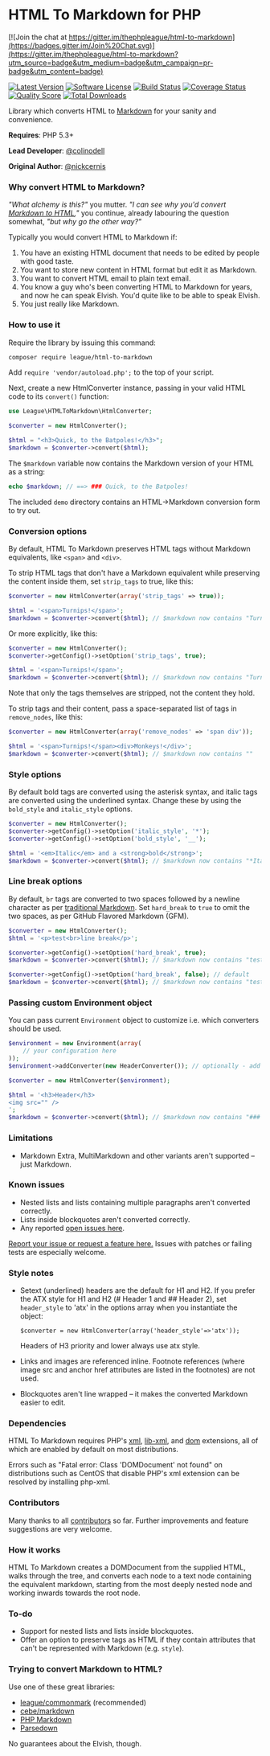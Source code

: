 HTML To Markdown for PHP
========================

[![Join the chat at https://gitter.im/thephpleague/html-to-markdown](https://badges.gitter.im/Join%20Chat.svg)](https://gitter.im/thephpleague/html-to-markdown?utm_source=badge&utm_medium=badge&utm_campaign=pr-badge&utm_content=badge)

[![Latest Version](https://img.shields.io/packagist/v/league/html-to-markdown.svg?style=flat-square)](https://packagist.org/packages/league/html-to-markdown)
[![Software License](http://img.shields.io/badge/license-MIT-brightgreen.svg?style=flat-square)](LICENSE)
[![Build Status](https://img.shields.io/travis/thephpleague/html-to-markdown/master.svg?style=flat-square)](https://travis-ci.org/thephpleague/html-to-markdown)
[![Coverage Status](https://img.shields.io/scrutinizer/coverage/g/thephpleague/html-to-markdown.svg?style=flat-square)](https://scrutinizer-ci.com/g/thephpleague/html-to-markdown/code-structure)
[![Quality Score](https://img.shields.io/scrutinizer/g/thephpleague/html-to-markdown.svg?style=flat-square)](https://scrutinizer-ci.com/g/thephpleague/html-to-markdown)
[![Total Downloads](https://img.shields.io/packagist/dt/league/html-to-markdown.svg?style=flat-square)](https://packagist.org/packages/league/html-to-markdown)

Library which converts HTML to [Markdown](http://daringfireball.net/projects/markdown/) for your sanity and convenience.


**Requires**: PHP 5.3+

**Lead Developer**: [@colinodell](http://twitter.com/colinodell)

**Original Author**: [@nickcernis](http://twitter.com/nickcernis)


### Why convert HTML to Markdown?

*"What alchemy is this?"* you mutter. *"I can see why you'd convert [Markdown to HTML](https://github.com/thephpleague/commonmark),"* you continue, already labouring the question somewhat, *"but why go the other way?"*

Typically you would convert HTML to Markdown if:

1. You have an existing HTML document that needs to be edited by people with good taste.
2. You want to store new content in HTML format but edit it as Markdown.
3. You want to convert HTML email to plain text email. 
4. You know a guy who's been converting HTML to Markdown for years, and now he can speak Elvish. You'd quite like to be able to speak Elvish.
5. You just really like Markdown.

### How to use it

Require the library by issuing this command:

```bash
composer require league/html-to-markdown
```

Add `require 'vendor/autoload.php';` to the top of your script.

Next, create a new HtmlConverter instance, passing in your valid HTML code to its `convert()` function:

```php
use League\HTMLToMarkdown\HtmlConverter;

$converter = new HtmlConverter();

$html = "<h3>Quick, to the Batpoles!</h3>";
$markdown = $converter->convert($html);
```

The `$markdown` variable now contains the Markdown version of your HTML as a string:

```php
echo $markdown; // ==> ### Quick, to the Batpoles!
```

The included `demo` directory contains an HTML->Markdown conversion form to try out.

### Conversion options

By default, HTML To Markdown preserves HTML tags without Markdown equivalents, like `<span>` and `<div>`.

To strip HTML tags that don't have a Markdown equivalent while preserving the content inside them, set `strip_tags` to true, like this:

```php
$converter = new HtmlConverter(array('strip_tags' => true));

$html = '<span>Turnips!</span>';
$markdown = $converter->convert($html); // $markdown now contains "Turnips!"
```

Or more explicitly, like this:

```php
$converter = new HtmlConverter();
$converter->getConfig()->setOption('strip_tags', true);

$html = '<span>Turnips!</span>';
$markdown = $converter->convert($html); // $markdown now contains "Turnips!"
```

Note that only the tags themselves are stripped, not the content they hold.

To strip tags and their content, pass a space-separated list of tags in `remove_nodes`, like this:

```php
$converter = new HtmlConverter(array('remove_nodes' => 'span div'));

$html = '<span>Turnips!</span><div>Monkeys!</div>';
$markdown = $converter->convert($html); // $markdown now contains ""
```

### Style options

By default bold tags are converted using the asterisk syntax, and italic tags are converted using the underlined syntax. Change these by using the `bold_style` and `italic_style` options.

```php
$converter = new HtmlConverter();
$converter->getConfig()->setOption('italic_style', '*');
$converter->getConfig()->setOption('bold_style', '__');

$html = '<em>Italic</em> and a <strong>bold</strong>';
$markdown = $converter->convert($html); // $markdown now contains "*Italic* and a __bold__"
```

### Line break options

By default, `br` tags are converted to two spaces followed by a newline character as per [traditional Markdown](https://daringfireball.net/projects/markdown/syntax#p). Set `hard_break` to `true` to omit the two spaces, as per GitHub Flavored Markdown (GFM).

```php
$converter = new HtmlConverter();
$html = '<p>test<br>line break</p>';

$converter->getConfig()->setOption('hard_break', true);
$markdown = $converter->convert($html); // $markdown now contains "test\nline break"

$converter->getConfig()->setOption('hard_break', false); // default
$markdown = $converter->convert($html); // $markdown now contains "test  \nline break"
```

### Passing custom Environment object

You can pass current `Environment` object to customize i.e. which converters should be used.

```php
$environment = new Environment(array(
    // your configuration here
));
$environment->addConverter(new HeaderConverter()); // optionally - add converter manually

$converter = new HtmlConverter($environment);

$html = '<h3>Header</h3>
<img src="" />
';
$markdown = $converter->convert($html); // $markdown now contains "### Header" and "<img src="" />"
```

### Limitations

- Markdown Extra, MultiMarkdown and other variants aren't supported – just Markdown.

### Known issues

- Nested lists and lists containing multiple paragraphs aren't converted correctly.
- Lists inside blockquotes aren't converted correctly.
- Any reported [open issues here](https://github.com/thephpleague/html-to-markdown/issues?state=open).

[Report your issue or request a feature here.](https://github.com/thephpleague/html-to-markdown/issues/new) Issues with patches or failing tests are especially welcome.

### Style notes

- Setext (underlined) headers are the default for H1 and H2. If you prefer the ATX style for H1 and H2 (# Header 1 and ## Header 2), set `header_style` to 'atx' in the options array when you instantiate the object:

    `$converter = new HtmlConverter(array('header_style'=>'atx'));`

     Headers of H3 priority and lower always use atx style.

- Links and images are referenced inline. Footnote references (where image src and anchor href attributes are listed in the footnotes) are not used. 
- Blockquotes aren't line wrapped – it makes the converted Markdown easier to edit.

### Dependencies

HTML To Markdown requires PHP's [xml](http://www.php.net/manual/en/xml.installation.php), [lib-xml](http://www.php.net/manual/en/libxml.installation.php), and [dom](http://www.php.net/manual/en/dom.installation.php) extensions, all of which are enabled by default on most distributions.

Errors such as "Fatal error: Class 'DOMDocument' not found" on distributions such as CentOS that disable PHP's xml extension can be resolved by installing php-xml.

### Contributors

Many thanks to all [contributors](https://github.com/thephpleague/html-to-markdown/graphs/contributors) so far. Further improvements and feature suggestions are very welcome.

### How it works

HTML To Markdown creates a DOMDocument from the supplied HTML, walks through the tree, and converts each node to a text node containing the equivalent markdown, starting from the most deeply nested node and working inwards towards the root node.

### To-do

- Support for nested lists and lists inside blockquotes.
- Offer an option to preserve tags as HTML if they contain attributes that can't be represented with Markdown (e.g. `style`).

### Trying to convert Markdown to HTML?

Use one of these great libraries:

 - [league/commonmark](https://github.com/thephpleague/commonmark) (recommended)
 - [cebe/markdown](https://github.com/cebe/markdown)
 - [PHP Markdown](https://michelf.ca/projects/php-markdown/)
 - [Parsedown](https://github.com/erusev/parsedown)

No guarantees about the Elvish, though.

